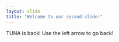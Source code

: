 ```yaml
---
layout: slide
title: "Welcome to our second slide!"
---
```

TUNA is back!
Use the left arrow to go back!
